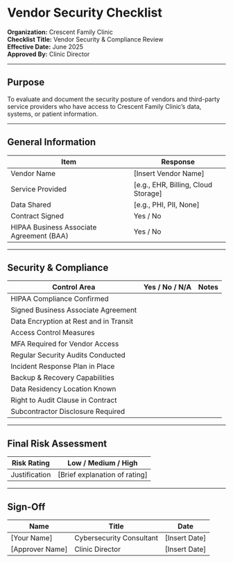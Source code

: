 # Vendor Security Checklist
**Organization:** Crescent Family Clinic  
**Checklist Title:** Vendor Security & Compliance Review  
**Effective Date:** June 2025  
**Approved By:** Clinic Director  

---

## Purpose
To evaluate and document the security posture of vendors and third-party service providers who have access to Crescent Family Clinic’s data, systems, or patient information.

---

## General Information
| Item | Response |
|------|----------|
| Vendor Name | [Insert Vendor Name] |
| Service Provided | [e.g., EHR, Billing, Cloud Storage] |
| Data Shared | [e.g., PHI, PII, None] |
| Contract Signed | Yes / No |
| HIPAA Business Associate Agreement (BAA) | Yes / No |

---

## Security & Compliance
| Control Area | Yes / No / N/A | Notes |
|--------------|----------------|-------|
| HIPAA Compliance Confirmed |  |  |
| Signed Business Associate Agreement |  |  |
| Data Encryption at Rest and in Transit |  |  |
| Access Control Measures |  |  |
| MFA Required for Vendor Access |  |  |
| Regular Security Audits Conducted |  |  |
| Incident Response Plan in Place |  |  |
| Backup & Recovery Capabilities |  |  |
| Data Residency Location Known |  |  |
| Right to Audit Clause in Contract |  |  |
| Subcontractor Disclosure Required |  |  |

---

## Final Risk Assessment
| Risk Rating | Low / Medium / High |
|-------------|----------------------|
| Justification | [Brief explanation of rating] |

---

## Sign-Off
| Name | Title | Date |
|------|-------|------|
| [Your Name] | Cybersecurity Consultant | [Insert Date] |
| [Approver Name] | Clinic Director | [Insert Date] |
